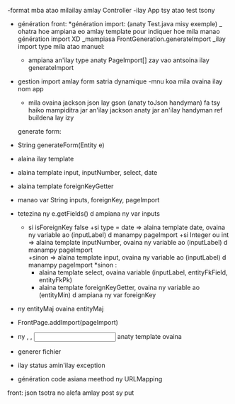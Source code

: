 -format mba atao milailay amlay Controller
-ilay App tsy atao test tsony

- génération front:
  \*génération import: (anaty Test.java misy exemple)
  \_ ohatra hoe ampiana <import> eo amlay template pour indiquer hoe mila manao génération import XD
  \_mampiasa FrontGeneration.generateImport
  \_ilay import type mila atao manuel:

  - ampiana an'ilay type anaty PageImport[] zay vao antsoina ilay generateImport

- gestion import amlay form satria dynamique
  -mnu koa mila ovaina ilay nom app

  - mila ovaina jackson json lay gson (anaty toJson handyman) fa tsy haiko mampiditra jar an'ilay jackson anaty jar an'ilay handyman ref buildena lay izy

  generate form:

- String generateForm(Entity e)
- alaina ilay template
- alaina template input, inputNumber, select, date
- alaina template foreignKeyGetter
- manao var String inputs, foreignKey, pageImport
- tetezina ny e.getFields() d ampiana ny var inputs
  - si isForeignKey false
    +si type = date => alaina template date, ovaina ny variable ao (inputLabel) d manampy pageImport
    +si Integer ou int => alaina template inputNumber, ovaina ny variable ao (inputLabel) d manampy pageImport  
     +sinon => alaina template input, ovaina ny variable ao (inputLabel) d manampy pageImport
    \*sinon :
    - alaina template select, ovaina variable (inputLabel, entityFkField, entityFkPk)
    - alaina template foreignKeyGetter, ovaina ny variable ao (entityMin) d ampiana ny var foreignKey
- ny entityMaj ovaina entityMaj
- FrontPage.addImport(pageImport)
- ny <import>, <foreignKey>, <input> anaty template ovaina
- generer fichier

- ilay status amin'ilay exception
- génération code asiana meethod ny URLMapping

front: json tsotra no alefa amlay post sy put
